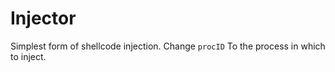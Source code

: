 # Injector
Simplest form of shellcode injection. Change `procID` To the process in which to inject.
